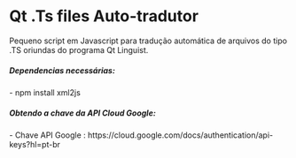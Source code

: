 <h1> Qt .Ts files Auto-tradutor</h1>

Pequeno script em Javascript para tradução automática de arquivos do tipo .TS oriundas do programa Qt Linguist.

<h5>Dependencias necessárias:</h5>
- npm install xml2js <br>

<h5>Obtendo a chave da API Cloud Google:</h5>
- Chave API Google : https://cloud.google.com/docs/authentication/api-keys?hl=pt-br
